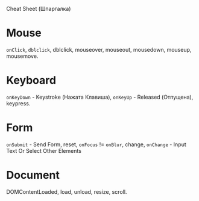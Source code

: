 Cheat Sheet (Шпаргалка)

# Mouse

`onClick`, `dblclick`, dblclick, mouseover, mouseout, mousedown, mouseup, mousemove.

# Keyboard

`onKeyDown` - Keystroke (Нажата Клавиша), `onKeyUp` - Released (Отпущена), keypress.

# Form 

`onSubmit` - Send Form, reset, 
`onFocus` != `onBlur`, change, `onChange` - Input Text Or Select Other Elements

# Document 

DOMContentLoaded, load, unload, resize, scroll.